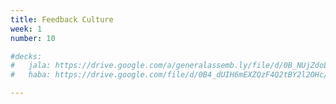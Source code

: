 ```yaml
---
title: Feedback Culture
week: 1
number: 10

#decks:
#   jala: https://drive.google.com/a/generalassemb.ly/file/d/0B_NUjZdoLlXDbjQ4T1JpRVVyeWs/view?usp=sharing
#   haba: https://drive.google.com/file/d/0B4_dUIH6mEXZQzF4Q2tBY2l2OHc/view?usp=sharing

---
```

